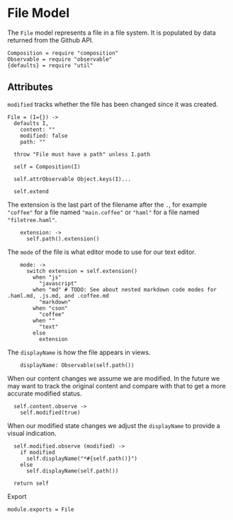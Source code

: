 File Model
==========

The `File` model represents a file in a file system. It is populated by data
returned from the Github API.

    Composition = require "composition"
    Observable = require "observable"
    {defaults} = require "util"

Attributes
----------
`modified` tracks whether the file has been changed since it was created.



    File = (I={}) ->
      defaults I,
        content: ""
        modified: false
        path: ""

      throw "File must have a path" unless I.path

      self = Composition(I)

      self.attrObservable Object.keys(I)...

      self.extend

The extension is the last part of the filename after the `.`, for example
`"coffee"` for a file named `"main.coffee"` or `"haml"` for a file named
`"filetree.haml"`.

        extension: ->
          self.path().extension()

The `mode` of the file is what editor mode to use for our text editor.

        mode: ->
          switch extension = self.extension()
            when "js"
              "javascript"
            when "md" # TODO: See about nested markdown code modes for .haml.md, .js.md, and .coffee.md
              "markdown"
            when "cson"
              "coffee"
            when ""
              "text"
            else
              extension

The `displayName` is how the file appears in views.

        displayName: Observable(self.path())

When our content changes we assume we are modified. In the future we may want to
track the original content and compare with that to get a more accurate modified
status.

      self.content.observe ->
        self.modified(true)

When our modified state changes we adjust the `displayName` to provide a visual
indication.

      self.modified.observe (modified) ->
        if modified
          self.displayName("*#{self.path()}")
        else
          self.displayName(self.path())

      return self

Export

    module.exports = File
